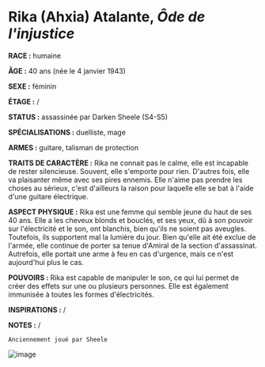 # Rika (Ahxia) Atalante, *Ôde de l'injustice*

**RACE :** humaine

**ÂGE :** 40 ans (née le 4 janvier 1943)

**SEXE :** féminin

**ÉTAGE :** /

**STATUS :** assassinée par Darken Sheele (S4-S5)

**SPÉCIALISATIONS :** duelliste, mage

**ARMES :** guitare, talisman de protection

**TRAITS DE CARACTÈRE :** Rika ne connait pas le calme, elle est incapable de rester silencieuse. Souvent, elle s'emporte pour rien. D'autres fois, elle va plaisanter même avec ses pires ennemis. Elle n'aime pas prendre les choses au sérieux, c'est d'ailleurs la raison pour laquelle elle se bat à l'aide d'une guitare électrique.

**ASPECT PHYSIQUE :** Rika est une femme qui semble jeune du haut de ses 40 ans. Elle a les cheveux blonds et bouclés, et ses yeux, dû à son pouvoir sur l'électricité et le son, ont blanchis, bien qu'ils ne soient pas aveugles. Toutefois, ils supportent mal la lumière du jour. Bien qu'elle ait été exclue de l'armée, elle continue de porter sa tenue d'Amiral de la section d'assassinat. Autrefois, elle portait une arme à feu en cas d'urgence, mais ce n'est aujourd'hui plus le cas.

**POUVOIRS :** Rika est capable de manipuler le son, ce qui lui permet de créer des effets sur une ou plusieurs personnes. Elle est également immunisée à toutes les formes d'électricités.

**INSPIRATIONS :** /

**NOTES :** /

`Anciennement joué par Sheele`

![image](https://enyxia.alkanife.fr/images/characters/rika.png)